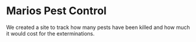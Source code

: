 Marios Pest Control
================

We created a site to track how many pests have been killed and how much it would cost for the exterminations.